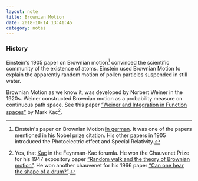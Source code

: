 ```yaml
---
layout: note
title: Brownian Motion
date: 2018-10-14 13:41:45
category: notes
---
```


### History
Einstein's 1905 paper 
on Brownian motion[^1905-papers] convinced the scientific community of the existence of atoms.
Einstein used Brownian Motion to explain the apparently random motion of pollen particles
suspended in still water.

Brownian Motion as we know it, was developed by Norbert Weiner in the 1920s.
Weiner constructed Brownian motion as a probability measure on 
continuous path space. See this paper [“Weiner and Integration in Function spaces”](https://pdfs.semanticscholar.org/dc13/bcd2c917eaf2c67e438cef65c43c1c12ed9c.pdf)
by Mark Kac[^mark-kac].

[^1905-papers]: Einstein's paper on Brownian Motion [in german](http://myweb.rz.uni-augsburg.de/~eckern/adp/history/einstein-papers/1905_17_549-560.pdf). It was one of the papers mentioned in his Nobel prize citation. His other papers in 1905 introduced the Photoelectric effect and Special Relativity.

[^mark-kac]: Yes, that [Kac](https://en.wikipedia.org/wiki/Mark_Kac) in the Feynman-Kac forumla. He won the Chauvenet Prize for his 1947 expository paper [“Random walk and the theory of Brownian motion”](https://www.maa.org/sites/default/files/pdf/upload_library/22/Chauvenet/Kac1947.pdf). He won another chauvenet for his 1966 paper [“Can one hear the shape of a drum?”](https://www.maa.org/sites/default/files/pdf/upload_library/22/Chauvenet/Kac68chv.pdf).